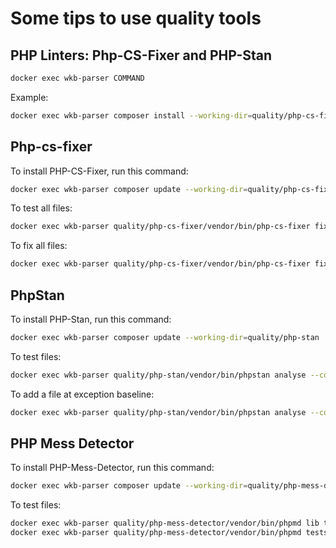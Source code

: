 # Some tips to use quality tools

## PHP Linters: Php-CS-Fixer and PHP-Stan 

```bash
docker exec wkb-parser COMMAND
```
Example:
```bash
docker exec wkb-parser composer install --working-dir=quality/php-cs-fixer
```

## Php-cs-fixer

To install PHP-CS-Fixer, run this command:
```bash
docker exec wkb-parser composer update --working-dir=quality/php-cs-fixer
```

To test all files:
```bash
docker exec wkb-parser quality/php-cs-fixer/vendor/bin/php-cs-fixer fix --config=quality/php-cs-fixer/.php-cs-fixer.php --dry-run --allow-risky=yes
```
To fix all files:
```bash
docker exec wkb-parser quality/php-cs-fixer/vendor/bin/php-cs-fixer fix --config=quality/php-cs-fixer/.php-cs-fixer.php --allow-risky=yes
```

## PhpStan

To install PHP-Stan, run this command:

```bash
docker exec wkb-parser composer update --working-dir=quality/php-stan
```

To test files:
```bash
docker exec wkb-parser quality/php-stan/vendor/bin/phpstan analyse --configuration=quality/php-stan/php-stan.neon lib tests --error-format=table --no-progress --no-interaction --no-ansi --level=9 --memory-limit=256M
```

To add a file at exception baseline:
```bash
docker exec wkb-parser quality/php-stan/vendor/bin/phpstan analyse --configuration=quality/php-stan/php-stan.neon lib tests --error-format=table --no-progress --no-interaction --no-ansi --level=9 --generate-baseline quality/php-stan/phpstan-baseline.neon
```

## PHP Mess Detector

To install PHP-Mess-Detector, run this command:

```bash
docker exec wkb-parser composer update --working-dir=quality/php-mess-detector
```

To test files:
```bash
docker exec wkb-parser quality/php-mess-detector/vendor/bin/phpmd lib text quality/php-mess-detector/ruleset.xml
docker exec wkb-parser quality/php-mess-detector/vendor/bin/phpmd tests text quality/php-mess-detector/test-ruleset.xml
```

